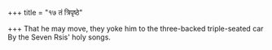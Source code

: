 +++
title = "१७ तं त्रिपृष्ठे"

+++
That he may move, they yoke him to the three-backed triple-seated car  
     By the Seven Rsis' holy songs.